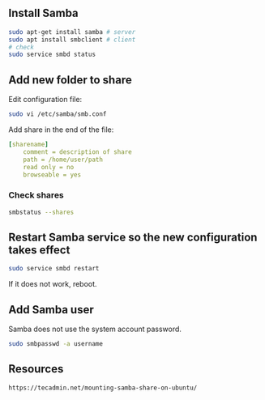 ## Install Samba
```sh
sudo apt-get install samba # server
sudo apt install smbclient # client
# check
sudo service smbd status
```
## Add new folder to share
Edit configuration file:
```sh
sudo vi /etc/samba/smb.conf
```
Add share in the end of the file:
```yaml
[sharename]
    comment = description of share
    path = /home/user/path
    read only = no
    browseable = yes
```
### Check shares
```sh
smbstatus --shares
```
## Restart Samba service so the new configuration takes effect
```sh
sudo service smbd restart
```
If it does not work, reboot.
## Add Samba user
Samba does not use the system account password.
```sh
sudo smbpasswd -a username
```
## Resources
```
https://tecadmin.net/mounting-samba-share-on-ubuntu/
```
